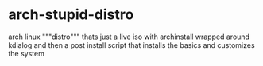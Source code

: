 # arch-stupid-distro
arch linux """distro""" thats just a live iso with archinstall wrapped around kdialog and then a post install script that installs the basics and customizes the system
